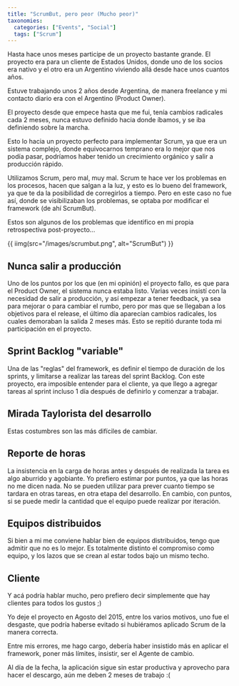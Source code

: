 ```yaml
---
title: "ScrumBut, pero peor (Mucho peor)"
taxonomies:
  categories: ["Events", "Social"]
  tags: ["Scrum"]
---
```



Hasta hace unos meses participe de un proyecto bastante grande. El proyecto era para un cliente de Estados Unidos,  donde uno de los socios era nativo y el otro era un Argentino viviendo allá desde hace unos cuantos años.

Estuve trabajando unos 2 años desde Argentina, de manera freelance y mi contacto diario era con el Argentino (Product Owner).

El proyecto desde que empece hasta que me fui, tenía cambios radicales cada 2 meses, nunca estuvo definido hacia donde íbamos,
y se iba definiendo sobre la marcha.

Esto lo hacia un proyecto perfecto para implementar Scrum, ya que era un sistema complejo, donde equivocarnos temprano era lo mejor
que nos podía pasar, podríamos haber tenido un crecimiento orgánico y salir a producción rápido.

Utilizamos Scrum, pero mal, muy mal.
Scrum te hace ver los problemas en los procesos, hacen que salgan a la luz, y esto es lo bueno del framework, ya que te da la posibilidad de corregirlos a tiempo. Pero en este caso no fue así, donde se visibilizaban los problemas, se optaba por modificar el framework (de ahí ScrumBut).

Estos son algunos de los problemas que identifico en mi propia retrospectiva post-proyecto...

{{ iimg(src="/images/scrumbut.png", alt="ScrumBut") }}

## Nunca salir a producción

Uno de los puntos por los que (en mi opinión) el proyecto fallo, es que para el Product Owner, el sistema nunca estaba listo.
Varias veces insistí con la necesidad de salir a producción, y así empezar a tener feedback, ya sea para mejorar o para cambiar el rumbo, pero por mas que se llegaban a los objetivos para el release, el último día aparecían cambios radicales, los cuales demoraban la salida 2 meses más.
Esto se repitió durante toda mi participación en el proyecto.


## Sprint Backlog "variable"

Una de las "reglas" del framework, es definir el tiempo de duración de los sprints, y limitarse a realizar las tareas del sprint Backlog.
Con este proyecto, era imposible entender para el cliente, ya que llego a agregar tareas al sprint incluso 1 día después de definirlo y comenzar a trabajar.


##  Mirada Taylorista del desarrollo

Estas costumbres son las más difíciles de cambiar.


## Reporte de horas

La insistencia en la carga de horas antes y después de realizada la tarea es algo aburrido y agobiante. Yo prefiero estimar por puntos, ya que las horas no
me dicen nada. No se pueden utilizar para prever cuanto tiempo se tardara en otras tareas, en otra etapa del desarrollo. En cambio, con puntos, si se puede medir
la cantidad que el equipo puede realizar por iteración.


## Equipos distribuidos

Si bien a mi me conviene hablar bien de equipos distribuidos, tengo que admitir que no es lo mejor. Es totalmente distinto el compromiso como equipo, y los lazos que se crean al estar todos bajo un mismo techo.


## Cliente

Y acá podría hablar mucho, pero prefiero decir simplemente que hay clientes para todos los gustos ;)


Yo deje el proyecto en Agosto del 2015, entre los varios motivos, uno fue el desgaste, que podría haberse evitado si hubiéramos aplicado Scrum de la manera correcta.

Entre mis errores, me hago cargo, debería haber insistido más en aplicar el framework, poner más límites, insistir, ser el Agente de cambio.

Al día de la fecha, la aplicación sigue sin estar productiva y aprovecho para hacer el descargo, aún me deben 2 meses de trabajo :(


